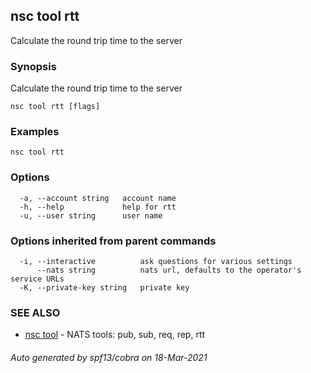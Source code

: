 ## nsc tool rtt

Calculate the round trip time to the server

### Synopsis

Calculate the round trip time to the server

```
nsc tool rtt [flags]
```

### Examples

```
nsc tool rtt
```

### Options

```
  -a, --account string   account name
  -h, --help             help for rtt
  -u, --user string      user name
```

### Options inherited from parent commands

```
  -i, --interactive          ask questions for various settings
      --nats string          nats url, defaults to the operator's service URLs
  -K, --private-key string   private key
```

### SEE ALSO

* [nsc tool](nsc_tool.md)	 - NATS tools: pub, sub, req, rep, rtt

###### Auto generated by spf13/cobra on 18-Mar-2021
